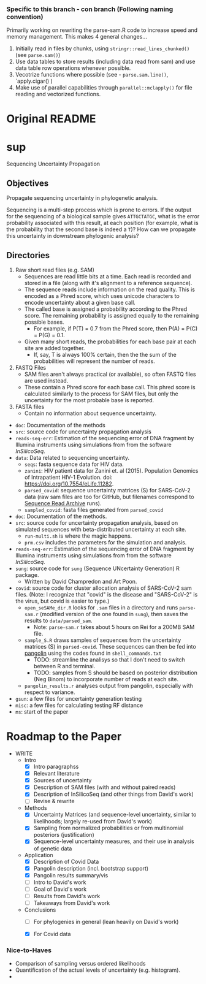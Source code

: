 ### Specific to this branch - con branch (Following naming convention)
Primarily working on rewriting the parse-sam.R code to increase speed and memory management. This makes 4 general changes... 
1. Initially read in files by chunks, using `stringr::read_lines_chunked()` (see `parse.sam()`)
2. Use data tables to store results (including data read from sam) and use data table row operations whenever possible.
3. Vecotrize functions where possible (see - `parse.sam.line()`, `apply.cigar() )
4. Make use of parallel capabilities through `parallel::mclapply()` for file reading and vectorized functions.

# Original README
# sup
Sequencing Uncertainty Propagation

## Objectives

Propagate sequencing uncertainty in phylogenetic analysis.

Sequencing is a multi-step process which is prone to errors. If the output for the sequencing of a biological sample gives `ATTGCTATGC`, what is the error probability associated with this result, at each position (for example, what is the probability that the second base is indeed a `T`)? How can we propagate this uncertainty in downstream phylogenic analysis?

## Directories


1. Raw short read files (e.g. SAM)
    - Sequences are read little bits at a time. Each read is recorded and stored in a file (along with it's alignment to a reference sequence).
    - The sequence reads include information on the read quality. This is encoded as a Phred score, which uses unicode characters to encode uncertainty about a given base call.
    - The called base is assigned a probability according to the Phred score. The remaining probability is assigned equally to the remaining possible bases.
        - For example, if P(T) = 0.7 from the Phred score, then P(A) = P(C) = P(G) = 0.1.
    - Given many short reads, the probabilities for each base pair at each site are added together.
        - If, say, T is always 100% certain, then the the sum of the probabilities will represent the number of reads.
2. FASTQ Files
    - SAM files aren't always practical (or available), so often FASTQ files are used instead.
    - These contain a Phred score for each base call. This phred score is calculated similarly to the process for SAM files, but only the uncertainty for the most probable base is reported.
3. FASTA files
    - Contain no information about sequence uncertainty.


- `doc`: Documentation of the methods
- `src`: source code for uncertainty propagation analysis
- `reads-seq-err`: Estimation of the sequencing error of DNA fragment by Illumina instruments using simulations from from the software *InSilicoSeq*.
- `data`: Data related to sequencing uncertainty.
    - `seqs`: fasta sequence data for HIV data.
    - `zanini`: HIV patient data for Zanini et. al (2015). Population Genomics of Intrapatient HIV-1 Evolution. doi: https://doi.org/10.7554/eLife.11282.
    - `parsed_covid`: sequence uncertainty matrices (S) for SARS-CoV-2 data (raw sam files are too for GitHub, but filenames correspond to [Sequence Read Archive](https://www.ncbi.nlm.nih.gov/sra) runs).
    - `sampled_covid`: fasta files generated from `parsed_covid`
- `doc`: Documentation of the methods.
- `src`: source code for uncertainty propagation analysis, based on simulated sequences with beta-distributed uncertainty at each site.
    - `run-multi.sh` is where the magic happens.
    - `prm.csv` includes the parameters for the simulation and analysis.
- `reads-seq-err`: Estimation of the sequencing error of DNA fragment by Illumina instruments using simulations from from the software *InSilicoSeq*.
- `sung`: source code for `sung` (Sequence UNcertainty Generation) R package.
    - Written by David Champredon and Art Poon.
- `covid`: source code for cluster allocation analysis of SARS-CoV-2 sam files. (Note: I recognize that "covid" is the disease and "SARS-CoV-2" is the virus, but covid is easier to type.)
    - `open_seSAMe_dir.R` looks for `.sam` files in a directory and runs `parse-sam.r` (modified version of the one found in `sung`), then saves the results to `data/parsed_sam`.
        - Note: `parse-sam.r` takes about 5 hours on Rei for a 200MB SAM file.
    - `sample_S.R` draws samples of sequences from the uncertainty matrices (S) in `parsed-covid`. These sequences can then be fed into [pangolin](https://github.com/cov-lineages/pangolin) using the codes found in `shell_commands.txt`
        - TODO: streamline the analisys so that I don't need to switch between R and terminal.
        - TODO: samples from S should be based on posterior distribution (Neg Binom) to incorporate number of reads at each site.
    - `pangolin_results.r` analyses output from pangolin, especially with respect to variance.
- `gsun`: a few files for uncertainty generation testing
- `misc`: a few files for calculating testing RF distance
- `ms`: start of the paper

# Roadmap to the Paper

- WRITE
    - Intro
        - [x] Intro paragraphss
        - [x] Relevant literature
        - [x] Sources of uncertainty
        - [x] Description of SAM files (with and without paired reads)
        - [x] Description of InSilicoSeq (and other things from David's work)
        - [ ] Revise & rewrite
    - Methods
        - [x] Uncertainty Matrices (and sequence-level uncertainty, similar to likelihoods; largely re-used from David's work)
        - [x] Sampling from normalized probabilities or from multinomial posteriors (justification)
        - [x] Sequence-level uncertainty measures, and their use in analysis of genetic data
    - Application
        - [x] Description of Covid Data
        - [x] Pangolin description (incl. bootstrap support)
        - [x] Pangolin results summary/vis
        - [ ] Intro to David's work
        - [ ] Goal of David's work
        - [ ] Results from David's work
        - [ ] Takeaways from David's work
    - Conclusions
        - [ ] For phylogenies in general (lean heavily on David's work)
        - [x] For Covid data


### Nice-to-Haves

- Comparison of sampling versus ordered likelihoods
- Quantification of the actual levels of uncertainty (e.g. histogram).
- 




